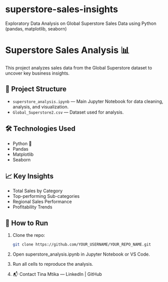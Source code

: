 # superstore-sales-insights
Exploratory Data Analysis on Global Superstore Sales Data using Python (pandas, matplotlib, seaborn)

# Superstore Sales Analysis 📊
This project analyzes sales data from the Global Superstore dataset to uncover key business insights.

## 📂 Project Structure
- `superstore_analysis.ipynb` — Main Jupyter Notebook for data cleaning, analysis, and visualization.
- `Global_Superstore2.csv` — Dataset used for analysis.

## 🛠️ Technologies Used
- Python 🐍
- Pandas
- Matplotlib
- Seaborn

## 📈 Key Insights
- Total Sales by Category
- Top-performing Sub-categories
- Regional Sales Performance
- Profitability Trends

## 🚀 How to Run
1. Clone the repo:
   ```bash
   git clone https://github.com/YOUR_USERNAME/YOUR_REPO_NAME.git

2. Open superstore_analysis.ipynb in Jupyter Notebook or VS Code.

3. Run all cells to reproduce the analysis.

4. 📬 Contact 
Tina Mtika — LinkedIn | GitHub
